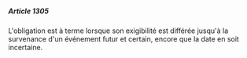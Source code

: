 ##### Article 1305

L'obligation est à terme lorsque son exigibilité est différée jusqu'à la survenance d'un événement futur et certain, encore que la date en soit incertaine.

